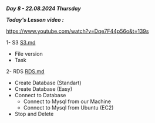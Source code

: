_**Day 8 - 22.08.2024 Thursday**_

_**Today's Lesson video :**_

https://www.youtube.com/watch?v=Dqe7F44p56o&t=139s

1- S3 [S3.md](S3.md)
- File version
- Task

2- RDS [RDS.md](RDS.md)
- Create Database (Standart)
- Create Database (Easy)
- Connect to Database
  - Connect to Mysql from our Machine
  - Connect to Mysql from Ubuntu (EC2)
- Stop and Delete
